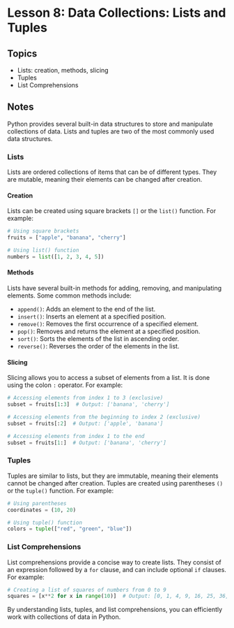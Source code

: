 # Lesson 8: Data Collections: Lists and Tuples

## Topics
- Lists: creation, methods, slicing
- Tuples
- List Comprehensions

## Notes
Python provides several built-in data structures to store and manipulate collections of data. Lists and tuples are two of the most commonly used data structures.

### Lists
Lists are ordered collections of items that can be of different types. They are mutable, meaning their elements can be changed after creation.

#### Creation
Lists can be created using square brackets `[]` or the `list()` function. For example:
```python
# Using square brackets
fruits = ["apple", "banana", "cherry"]

# Using list() function
numbers = list([1, 2, 3, 4, 5])
```

#### Methods
Lists have several built-in methods for adding, removing, and manipulating elements. Some common methods include:
- `append()`: Adds an element to the end of the list.
- `insert()`: Inserts an element at a specified position.
- `remove()`: Removes the first occurrence of a specified element.
- `pop()`: Removes and returns the element at a specified position.
- `sort()`: Sorts the elements of the list in ascending order.
- `reverse()`: Reverses the order of the elements in the list.

#### Slicing
Slicing allows you to access a subset of elements from a list. It is done using the colon `:` operator. For example:
```python
# Accessing elements from index 1 to 3 (exclusive)
subset = fruits[1:3]  # Output: ['banana', 'cherry']

# Accessing elements from the beginning to index 2 (exclusive)
subset = fruits[:2]  # Output: ['apple', 'banana']

# Accessing elements from index 1 to the end
subset = fruits[1:]  # Output: ['banana', 'cherry']
```

### Tuples
Tuples are similar to lists, but they are immutable, meaning their elements cannot be changed after creation. Tuples are created using parentheses `()` or the `tuple()` function. For example:
```python
# Using parentheses
coordinates = (10, 20)

# Using tuple() function
colors = tuple(["red", "green", "blue"])
```

### List Comprehensions
List comprehensions provide a concise way to create lists. They consist of an expression followed by a `for` clause, and can include optional `if` clauses. For example:
```python
# Creating a list of squares of numbers from 0 to 9
squares = [x**2 for x in range(10)]  # Output: [0, 1, 4, 9, 16, 25, 36, 49, 64, 81]
```

By understanding lists, tuples, and list comprehensions, you can efficiently work with collections of data in Python.
